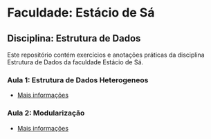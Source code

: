 # Faculdade: Estácio de Sá
## Disciplina: Estrutura de Dados

Este repositório contém exercícios e anotações práticas da disciplina Estrutura de Dados da faculdade Estácio de Sá.

### Aula 1: Estrutura de Dados Heterogeneos 
- [Mais informações](./Aula1/desc.md)

### Aula 2: Modularização
- [Mais informações](./Aula2/desc.md)